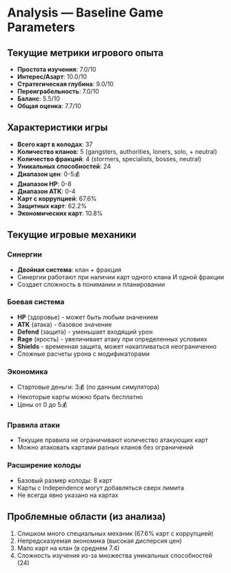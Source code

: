# Analysis — Baseline Game Parameters

## Текущие метрики игрового опыта
- **Простота изучения**: 7.0/10
- **Интерес/Азарт**: 10.0/10  
- **Стратегическая глубина**: 9.0/10
- **Переиграбельность**: 7.0/10
- **Баланс**: 5.5/10
- **Общая оценка**: 7.7/10

## Характеристики игры
- **Всего карт в колодах**: 37
- **Количество кланов**: 5 (gangsters, authorities, loners, solo, + neutral)
- **Количество фракций**: 4 (stormers, specialists, bosses, neutral)
- **Уникальных способностей**: 24
- **Диапазон цен**: 0-5💰
- **Диапазон HP**: 0-8
- **Диапазон ATK**: 0-4
- **Карт с коррупцией**: 67.6%
- **Защитных карт**: 62.2%
- **Экономических карт**: 10.8%

## Текущие игровые механики

### Синергии
- **Двойная система**: клан + фракция
- Синергии работают при наличии карт одного клана И одной фракции
- Создает сложность в понимании и планировании

### Боевая система
- **HP** (здоровье) - может быть любым значением
- **ATK** (атака) - базовое значение
- **Defend** (защита) - уменьшает входящий урон
- **Rage** (ярость) - увеличивает атаку при определенных условиях
- **Shields** - временная защита, может накапливаться неограниченно
- Сложные расчеты урона с модификаторами

### Экономика
- Стартовые деньги: 3💰 (по данным симулятора)
- Некоторые карты можно брать бесплатно
- Цены от 0 до 5💰

### Правила атаки
- Текущие правила не ограничивают количество атакующих карт
- Можно атаковать картами разных кланов без ограничений

### Расширение колоды
- Базовый размер колоды: 8 карт
- Карты с Independence могут добавляться сверх лимита
- Не всегда явно указано на картах

## Проблемные области (из анализа)
1. Слишком много специальных механик (67.6% карт с коррупцией)
2. Непредсказуемая экономика (высокая дисперсия цен)
3. Мало карт на клан (в среднем 7.4)
4. Сложность изучения из-за множества уникальных способностей (24)
